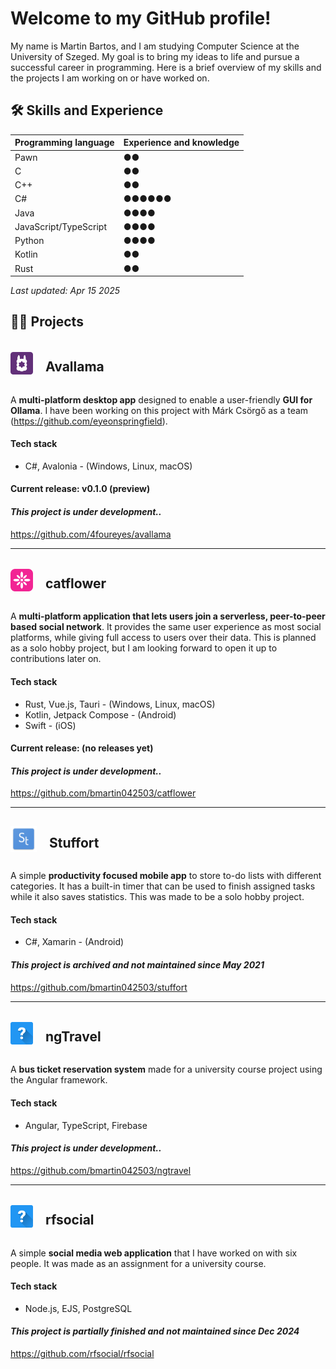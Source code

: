 # Welcome to my GitHub profile!

My name is Martin Bartos, and I am studying Computer Science at the University of Szeged. My goal is to bring my ideas to life and pursue a successful career in programming. Here is a brief overview of my skills and the projects I am working on or have worked on.

## 🛠️ Skills and Experience

| Programming language | Experience and knowledge |
|-|-|
| Pawn | ●● |
| C | ●● |
| C++ | ●● |
| C# | ●●●●●● |
| Java | ●●●● |
| JavaScript/TypeScript | ●●●● |
| Python | ●●●● |
| Kotlin | ●● |
| Rust | ●● |

*Last updated: Apr 15 2025*

## 🧑‍💻 Projects

<div style="display: flex; align-items: center;">
    <img src="./images/avallama-rectangular.png" alt="avallama logo" style="height: 36px; margin-right: 20px;">
    <h2>Avallama</h2>
</div>

A **multi-platform desktop app** designed to enable a user-friendly **GUI for Ollama**. I have been working on this project with Márk Csörgő as a team (https://github.com/eyeonspringfield).

#### Tech stack
- C#, Avalonia - (Windows, Linux, macOS)

#### Current release: v0.1.0 (preview)

#### *This project is under development..*

https://github.com/4foureyes/avallama

---

<div style="display: flex; align-items: center;">
    <img src="https://raw.githubusercontent.com/bmartin042503/catflower/refs/heads/main/public/rectangular-logo.png" alt="catflower logo" style="height: 36px; margin-right: 20px;">
    <h2>catflower</h2>
</div>

A **multi-platform application that lets users join a serverless, peer-to-peer based social network**. It provides the same user experience as most social platforms, while giving full access to users over their data. This is planned as a solo hobby project, but I am looking forward to open it up to contributions later on.

#### Tech stack
- Rust, Vue.js, Tauri - (Windows, Linux, macOS)
- Kotlin, Jetpack Compose - (Android)
- Swift - (iOS)

#### Current release: (no releases yet)

#### *This project is under development..*

https://github.com/bmartin042503/catflower

---

<div style="display: flex; align-items: center;">
    <img src="https://raw.githubusercontent.com/bmartin042503/stuffort/refs/heads/master/Stuffort/Stuffort.Android/Resources/mipmap-xxxhdpi/ic_launcher.png" alt="stuffort logo" style="height: 42px; margin-right: 20px;">
    <h2>Stuffort</h2>
</div>

A simple **productivity focused mobile app** to store to-do lists with different categories. It has a built-in timer that can be used to finish assigned tasks while it also saves statistics. This was made to be a solo hobby project.

#### Tech stack
- C#, Xamarin - (Android)

#### *This project is archived and not maintained since May 2021*

https://github.com/bmartin042503/stuffort

---

<div style="display: flex; align-items: center;">
    <img src="./images/not-available-logo.png" alt="not available logo" style="height: 36px; margin-right: 20px;">
    <h2>ngTravel</h2>
</div>

A **bus ticket reservation system** made for a university course project using the Angular framework.

#### Tech stack
- Angular, TypeScript, Firebase

#### *This project is under development..*

https://github.com/bmartin042503/ngtravel

---

<div style="display: flex; align-items: center;">
    <img src="./images/not-available-logo.png" alt="not available logo" style="height: 36px; margin-right: 20px;">
    <h2>rfsocial</h2>
</div>

A simple **social media web application** that I have worked on with six people. It was made as an assignment for a university course.

#### Tech stack
- Node.js, EJS, PostgreSQL

#### *This project is partially finished and not maintained since Dec 2024*

https://github.com/rfsocial/rfsocial